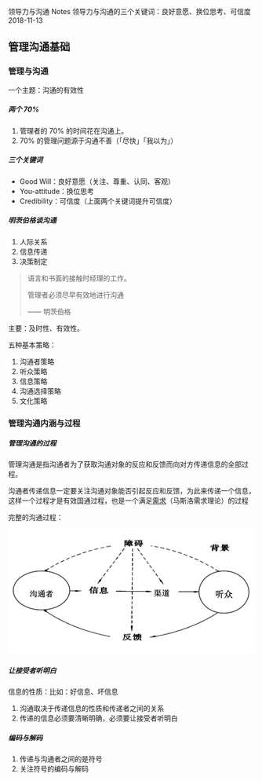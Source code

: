 领导力与沟通
Notes
领导力与沟通的三个关键词：良好意愿、换位思考、可信度
2018-11-13

## 管理沟通基础

### 管理与沟通

一个主题：沟通的有效性

##### 两个 70%

1. 管理者的 70% 的时间花在沟通上。
2. 70% 的管理问题源于沟通不善（「尽快」「我以为」）

##### 三个关键词

- Good Will：良好意愿（关注、尊重、认同、客观）
- You-attitude：换位思考
- Credibility：可信度（上面两个关键词提升可信度）

##### 明茨伯格谈沟通

1. 人际关系
2. 信息传递
3. 决策制定

> 语言和书面的接触时经理的工作。
>
> 管理者必须尽早有效地进行沟通
>
> —— 明茨伯格

主要：及时性、有效性。

五种基本策略：

1. 沟通者策略
2. 听众策略
3. 信息策略
4. 沟通选择策略
5. 文化策略

### 管理沟通内涵与过程

##### 管理沟通的过程

管理沟通是指沟通者为了获取沟通对象的反应和反馈而向对方传递信息的全部过程。

沟通者传递信息一定要关注沟通对象能否引起反应和反馈，为此来传递一个信息，这样一个过程才是有效国通过程，也是一个满足<u>需求</u>（马斯洛需求理论）的过程

完整的沟通过程：

![1542090822961](../img/lac/1542090822961.png)

##### 让接受者听明白

信息的性质：比如：好信息、坏信息

1. 沟通取决于传递信息的性质和传递者之间的关系
2. 传递的信息必须要清晰明确，必须要让接受者听明白

##### 编码与解码

1. 传递与沟通者之间的是符号
2. 关注符号的编码与解码